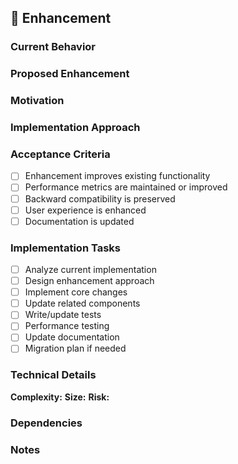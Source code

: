## 🚀 Enhancement

### Current Behavior
<!-- Describe how the feature/component currently works -->

### Proposed Enhancement
<!-- Describe the improvement you want to make -->

### Motivation
<!-- Why is this enhancement valuable? What problem does it solve better? -->

### Implementation Approach
<!-- High-level approach to implementing this enhancement -->

### Acceptance Criteria
- [ ] Enhancement improves existing functionality
- [ ] Performance metrics are maintained or improved
- [ ] Backward compatibility is preserved
- [ ] User experience is enhanced
- [ ] Documentation is updated

### Implementation Tasks
- [ ] Analyze current implementation
- [ ] Design enhancement approach
- [ ] Implement core changes
- [ ] Update related components
- [ ] Write/update tests
- [ ] Performance testing
- [ ] Update documentation
- [ ] Migration plan if needed

### Technical Details
**Complexity:** <!-- 1-5 -->
**Size:** <!-- XS/S/M/L/XL -->
**Risk:** <!-- Low/Medium/High -->

### Dependencies
<!-- List any prerequisites or related issues -->

### Notes
<!-- Any additional context, alternatives considered, etc. -->
